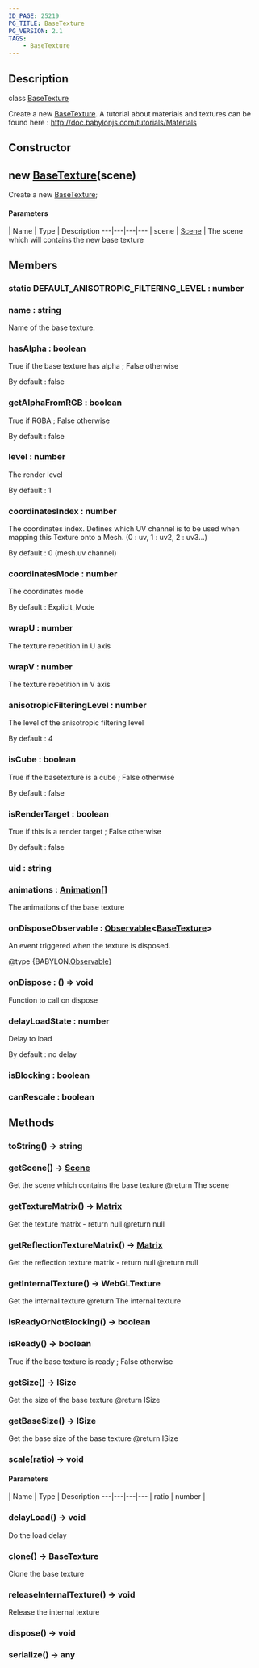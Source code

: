 ```yaml
---
ID_PAGE: 25219
PG_TITLE: BaseTexture
PG_VERSION: 2.1
TAGS:
    - BaseTexture
---
```

## Description

class [BaseTexture](/classes/3.0/BaseTexture)

Create a new [BaseTexture](/classes/3.0/BaseTexture).
A tutorial about materials and textures can be found here : http://doc.babylonjs.com/tutorials/Materials

## Constructor

## new [BaseTexture](/classes/3.0/BaseTexture)(scene)

Create a new [BaseTexture](/classes/3.0/BaseTexture);

#### Parameters
 | Name | Type | Description
---|---|---|---
 | scene | [Scene](/classes/3.0/Scene) |      The scene which will contains the new base texture

## Members

### static DEFAULT_ANISOTROPIC_FILTERING_LEVEL : number



### name : string

Name of the base texture.

### hasAlpha : boolean

True if the base texture has alpha ; False otherwise

By default : false

### getAlphaFromRGB : boolean

True if RGBA ; False otherwise

By default : false

### level : number

The render level

By default : 1

### coordinatesIndex : number

The coordinates index.
Defines which UV channel is to be used when mapping this Texture onto a Mesh.
(0 : uv, 1 : uv2, 2 : uv3...)

By default : 0 (mesh.uv channel)

### coordinatesMode : number

The coordinates mode

By default : Explicit_Mode

### wrapU : number

The texture repetition in U axis

### wrapV : number

The texture repetition in V axis

### anisotropicFilteringLevel : number

The level of the anisotropic filtering level

By default : 4

### isCube : boolean

True if the basetexture is a cube ; False otherwise

By default : false

### isRenderTarget : boolean

True if this is a render target ; False otherwise

By default : false

### uid : string



### animations : [Animation](/classes/3.0/Animation)[]

The animations of the base texture

### onDisposeObservable : [Observable](/classes/3.0/Observable)&lt;[BaseTexture](/classes/3.0/BaseTexture)&gt;

An event triggered when the texture is disposed.

@type {BABYLON.[Observable](/classes/3.0/Observable)}

### onDispose : () =&gt; void

Function to call on dispose

### delayLoadState : number

Delay to load

By default : no delay

### isBlocking : boolean



### canRescale : boolean



## Methods

### toString() &rarr; string


### getScene() &rarr; [Scene](/classes/3.0/Scene)

Get the scene which contains the base texture
@return The scene
### getTextureMatrix() &rarr; [Matrix](/classes/3.0/Matrix)

Get the texture matrix - return null
@return null
### getReflectionTextureMatrix() &rarr; [Matrix](/classes/3.0/Matrix)

Get the reflection texture matrix - return null
@return null
### getInternalTexture() &rarr; WebGLTexture

Get the internal texture
@return The internal texture
### isReadyOrNotBlocking() &rarr; boolean


### isReady() &rarr; boolean

True if the base texture is ready ; False otherwise
### getSize() &rarr; ISize

Get the size of the base texture
@return ISize
### getBaseSize() &rarr; ISize

Get the base size of the base texture
@return ISize
### scale(ratio) &rarr; void



#### Parameters
 | Name | Type | Description
---|---|---|---
 | ratio | number |      

### delayLoad() &rarr; void

Do the load delay
### clone() &rarr; [BaseTexture](/classes/3.0/BaseTexture)

Clone the base texture
### releaseInternalTexture() &rarr; void

Release the internal texture
### dispose() &rarr; void


### serialize() &rarr; any


